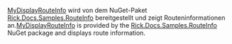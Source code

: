 <span data-ttu-id="98443-101">[MyDisplayRouteInfo](https://github.com/Rick-Anderson/RouteInfo/blob/master/Microsoft.Docs.Samples.RouteInfo/ControllerContextExtensions.cs) wird von dem NuGet-Paket [Rick.Docs.Samples.RouteInfo](https://www.nuget.org/packages/Rick.Docs.Samples.RouteInfo) bereitgestellt und zeigt Routeninformationen an.</span><span class="sxs-lookup"><span data-stu-id="98443-101">[MyDisplayRouteInfo](https://github.com/Rick-Anderson/RouteInfo/blob/master/Microsoft.Docs.Samples.RouteInfo/ControllerContextExtensions.cs) is provided by the [Rick.Docs.Samples.RouteInfo](https://www.nuget.org/packages/Rick.Docs.Samples.RouteInfo) NuGet package and displays route information.</span></span>
